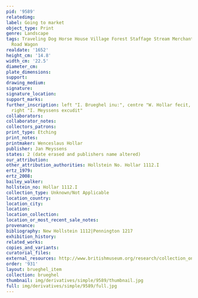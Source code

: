 ```yaml
---
pid: '9589'
relatedimg: 
label: Going to market
object_type: Print
genre: Landscape
tags: Traveling Dog Horse House Village Forest Staffage Stream Merchants Peasants
  Road Wagon
realdate: '1652'
height_cm: '14.8'
width_cm: '22.5'
diameter_cm: 
plate_dimensions: 
support: 
drawing_medium: 
signature: 
signature_location: 
support_marks: 
further_inscription: left "I. Brueghel inu:", centre "W. Hollar fecit, 1652," and
  right "I. Meyssens excudit"
collaborators: 
collaborator_notes: 
collectors_patrons: 
print_type: Etching
print_notes: 
printmaker: Wenceslaus Hollar
publisher: Jan Meyssens
states: 2 (date erased and publishers name altered)
our_attribution: 
other_attribution_authorities: Hollstein No. Hollar 1112.I
ertz_1979: 
ertz_2008: 
bailey_walker: 
hollstein_no: Hollar 1112.I
collection_type: Unknown/Not Applicable
location_country: 
location_city: 
location: 
location_collection: 
location_or_most_recent_sale_notes: 
provenance: 
bibliography: New Hollstein 1112|Pennington 1217
exhibition_history: 
related_works: 
copies_and_variants: 
curatorial_files: 
external_resources: http://www.britishmuseum.org/research/collection_online/collection_object_details.aspx?assetId=48064001&objectId=1504472&partId=1
order: '931'
layout: brueghel_item
collection: brueghel
thumbnail: img/derivatives/simple/9589/thumbnail.jpg
full: img/derivatives/simple/9589/full.jpg
---
```

